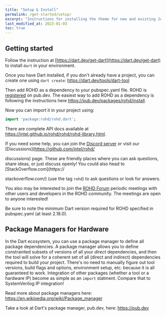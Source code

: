 ```yaml
---
title: "Setup & Install"
permalink: /get-started/setup/
excerpt: "Instructions for installing the theme for new and existing Jekyll based sites."
last_modified_at: 2023-01-03
toc: true
---
```


## Getting started

Follow the instruction at [https://dart.dev/get-dart](https://dart.dev/get-dart) to install `dart` in your environment.

Once you have Dart installed, if you don't already have a project, you can create one using `dart create`: <https://dart.dev/tools/dart-tool>

Then add ROHD as a dependency to your pubspec.yaml file.  ROHD is [registered](https://pub.dev/packages/rohd) on pub.dev.  The easiest way to add ROHD as a dependency is following the instructions here <https://pub.dev/packages/rohd/install>.

Now you can import it in your project using:

```dart
import 'package:rohd/rohd.dart';
```

There are complete API docs available at <https://intel.github.io/rohd/rohd/rohd-library.html>.

If you need some help, you can join the [Discord server](https://discord.com/invite/jubxF84yGw) or visit our [Discussions](https://github.com/intel/rohd/
<!-- markdownlint-disable -->
discussions) page.  These are friendly places where you can ask questions, share ideas, or just discuss openly!  You could also head to [StackOverflow.com](https://
<!-- markdownlint-enable -->
stackoverflow.com/) (use the tag `rohd`) to ask questions or look for answers.

You also may be interested to join the [ROHD Forum](https://intel.github.io/rohd-website/forum/rohd-forum/) periodic meetings with other users and developers in the ROHD community.  The meetings are open to anyone interested!

Be sure to note the minimum Dart version required for ROHD specified in pubspec.yaml (at least 2.18.0).

## Package Managers for Hardware

In the Dart ecosystem, you can use a package manager to define all package dependencies.  A package manager allows you to define constrainted subsets of versions of all your *direct* dependencies, and then the tool will solve for a coherent set of all (direct and indirect) dependencies required to build your project.  There's no need to manually figure out tool versions, build flags and options, environment setup, etc. because it is all guaranteed to work.  Integration of other packages (whether a tool or a hardware IP) become as simple as an `import` statment.  Compare that to SystemVerilog IP integration!

Read more about package managers here: <https://en.wikipedia.org/wiki/Package_manager>

Take a look at Dart's package manager, pub.dev, here: <https://pub.dev>
